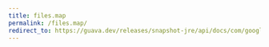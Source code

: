 ```yaml
---
title: files.map
permalink: /files.map/
redirect_to: https://guava.dev/releases/snapshot-jre/api/docs/com/google/common/io/Files.html#map-java.io.File-
---
```

